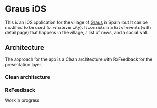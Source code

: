 # Graus iOS

This is an iOS application for the village of [Graus](https://en.wikipedia.org/wiki/Graus) in Spain (but It can be modified to be used for whatever city). It consists in a list of events (with detail page) that happens in the village, a list of news, and a social wall.

## Architecture
The approach for the app is a Clean architecture with RxFeedback for the presentation layer.

### Clean architecture

### RxFeedback

Work in progress
